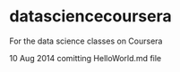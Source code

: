 datasciencecoursera
===================

For the data science classes on Coursera

10 Aug 2014 comitting HelloWorld.md file
